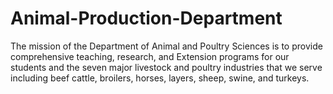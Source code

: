 # Animal-Production-Department
The mission of the Department of Animal and Poultry Sciences is to provide comprehensive teaching, research, and Extension programs for our students and the seven major livestock and poultry industries that we serve including beef cattle, broilers, horses, layers, sheep, swine, and turkeys.
